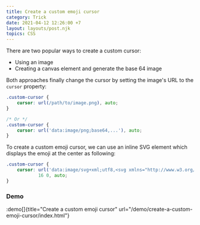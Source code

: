 ```yaml
---
title: Create a custom emoji cursor
category: Trick
date: 2021-04-12 12:26:00 +7
layout: layouts/post.njk
topics: CSS
---
```


There are two popular ways to create a custom cursor:

-   Using an image
-   Creating a canvas element and generate the base 64 image

Both approaches finally change the cursor by setting the image's URL to the `cursor` property:

```css
.custom-cursor {
    cursor: url(/path/to/image.png), auto;
}

/* Or */
.custom-cursor {
    cursor: url('data:image/png;base64,...'), auto;
}
```

To create a custom emoji cursor, we can use an inline SVG element which displays the emoji at the center as following:

```css
.custom-cursor {
    cursor: url('data:image/svg+xml;utf8,<svg xmlns="http://www.w3.org/2000/svg" width="48" height="48" viewport="0 0 48 48" style="fill:black;font-size:24px"><text y="50%">🚀</text></svg>')
            16 0, auto;
}
```

### Demo

:demo[]{title="Create a custom emoji cursor" url="/demo/create-a-custom-emoji-cursor/index.html"}
